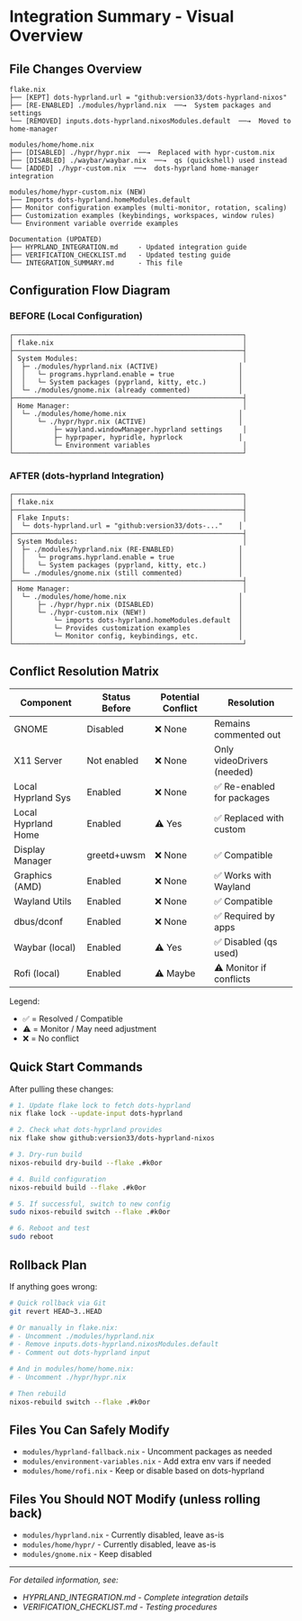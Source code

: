 # Integration Summary - Visual Overview

## File Changes Overview

```
flake.nix
├── [KEPT] dots-hyprland.url = "github:version33/dots-hyprland-nixos"
├── [RE-ENABLED] ./modules/hyprland.nix  ──→  System packages and settings
└── [REMOVED] inputs.dots-hyprland.nixosModules.default  ──→  Moved to home-manager

modules/home/home.nix
├── [DISABLED] ./hypr/hypr.nix  ──→  Replaced with hypr-custom.nix
├── [DISABLED] ./waybar/waybar.nix  ──→  qs (quickshell) used instead
└── [ADDED] ./hypr-custom.nix  ──→  dots-hyprland home-manager integration

modules/home/hypr-custom.nix (NEW)
├── Imports dots-hyprland.homeModules.default
├── Monitor configuration examples (multi-monitor, rotation, scaling)
├── Customization examples (keybindings, workspaces, window rules)
└── Environment variable override examples

Documentation (UPDATED)
├── HYPRLAND_INTEGRATION.md     - Updated integration guide
├── VERIFICATION_CHECKLIST.md   - Updated testing guide
└── INTEGRATION_SUMMARY.md      - This file
```

## Configuration Flow Diagram

### BEFORE (Local Configuration)
```
┌─────────────────────────────────────────────────────────┐
│ flake.nix                                               │
├─────────────────────────────────────────────────────────┤
│ System Modules:                                         │
│  ├─ ./modules/hyprland.nix (ACTIVE)                    │
│  │   └─ programs.hyprland.enable = true                │
│  │   └─ System packages (pyprland, kitty, etc.)        │
│  └─ ./modules/gnome.nix (already commented)            │
├─────────────────────────────────────────────────────────┤
│ Home Manager:                                           │
│  └─ ./modules/home/home.nix                            │
│      └─ ./hypr/hypr.nix (ACTIVE)                       │
│          ├─ wayland.windowManager.hyprland settings     │
│          ├─ hyprpaper, hypridle, hyprlock              │
│          └─ Environment variables                       │
└─────────────────────────────────────────────────────────┘
```

### AFTER (dots-hyprland Integration)
```
┌─────────────────────────────────────────────────────────┐
│ flake.nix                                               │
├─────────────────────────────────────────────────────────┤
│ Flake Inputs:                                           │
│  └─ dots-hyprland.url = "github:version33/dots-..."    │
├─────────────────────────────────────────────────────────┤
│ System Modules:                                         │
│  ├─ ./modules/hyprland.nix (RE-ENABLED)                │
│  │   └─ programs.hyprland.enable = true                │
│  │   └─ System packages (pyprland, kitty, etc.)        │
│  └─ ./modules/gnome.nix (still commented)              │
├─────────────────────────────────────────────────────────┤
│ Home Manager:                                           │
│  └─ ./modules/home/home.nix                            │
│      ├─ ./hypr/hypr.nix (DISABLED)                     │
│      └─ ./hypr-custom.nix (NEW!)                       │
│          └─ imports dots-hyprland.homeModules.default  │
│          └─ Provides customization examples            │
│          └─ Monitor config, keybindings, etc.          │
└─────────────────────────────────────────────────────────┘
```

## Conflict Resolution Matrix

| Component            | Status Before | Potential Conflict | Resolution                  |
|---------------------|---------------|-------------------|----------------------------|
| GNOME               | Disabled      | ❌ None           | Remains commented out      |
| X11 Server          | Not enabled   | ❌ None           | Only videoDrivers (needed) |
| Local Hyprland Sys  | Enabled       | ❌ None           | ✅ Re-enabled for packages |
| Local Hyprland Home | Enabled       | ⚠️ Yes            | ✅ Replaced with custom    |
| Display Manager     | greetd+uwsm   | ❌ None           | ✅ Compatible              |
| Graphics (AMD)      | Enabled       | ❌ None           | ✅ Works with Wayland      |
| Wayland Utils       | Enabled       | ❌ None           | ✅ Compatible              |
| dbus/dconf          | Enabled       | ❌ None           | ✅ Required by apps        |
| Waybar (local)      | Enabled       | ⚠️ Yes            | ✅ Disabled (qs used)      |
| Rofi (local)        | Enabled       | ⚠️ Maybe          | ⚠️ Monitor if conflicts   |

Legend:
- ✅ = Resolved / Compatible
- ⚠️ = Monitor / May need adjustment
- ❌ = No conflict

## Quick Start Commands

After pulling these changes:

```bash
# 1. Update flake lock to fetch dots-hyprland
nix flake lock --update-input dots-hyprland

# 2. Check what dots-hyprland provides
nix flake show github:version33/dots-hyprland-nixos

# 3. Dry-run build
nixos-rebuild dry-build --flake .#k0or

# 4. Build configuration
nixos-rebuild build --flake .#k0or

# 5. If successful, switch to new config
sudo nixos-rebuild switch --flake .#k0or

# 6. Reboot and test
sudo reboot
```

## Rollback Plan

If anything goes wrong:

```bash
# Quick rollback via Git
git revert HEAD~3..HEAD

# Or manually in flake.nix:
# - Uncomment ./modules/hyprland.nix
# - Remove inputs.dots-hyprland.nixosModules.default
# - Comment out dots-hyprland input

# And in modules/home/home.nix:
# - Uncomment ./hypr/hypr.nix

# Then rebuild
nixos-rebuild switch --flake .#k0or
```

## Files You Can Safely Modify

- `modules/hyprland-fallback.nix` - Uncomment packages as needed
- `modules/environment-variables.nix` - Add extra env vars if needed
- `modules/home/rofi.nix` - Keep or disable based on dots-hyprland

## Files You Should NOT Modify (unless rolling back)

- `modules/hyprland.nix` - Currently disabled, leave as-is
- `modules/home/hypr/` - Currently disabled, leave as-is
- `modules/gnome.nix` - Keep disabled

---

*For detailed information, see:*
- *HYPRLAND_INTEGRATION.md - Complete integration details*
- *VERIFICATION_CHECKLIST.md - Testing procedures*
